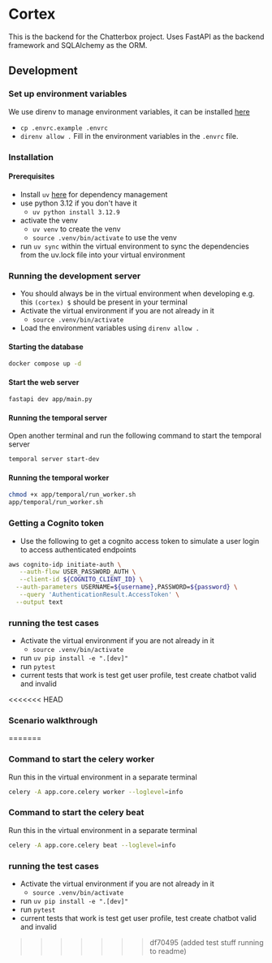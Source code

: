 # Cortex

This is the backend for the Chatterbox project. Uses FastAPI as the backend framework and SQLAlchemy as the ORM.

## Development

### Set up environment variables

We use direnv to manage environment variables, it can be installed [here](https://direnv.net/docs/installation.html)

- `cp .envrc.example .envrc`
- `direnv allow .`
  Fill in the environment variables in the `.envrc` file.

### Installation

#### Prerequisites

- Install `uv` [here](https://docs.astral.sh/uv/getting-started/installation/#homebrew) for dependency management
- use python 3.12 if you don't have it
  - `uv python install 3.12.9`
- activate the venv
  - `uv venv` to create the venv
  - `source .venv/bin/activate` to use the venv
- run `uv sync` within the virtual environment to sync the dependencies from the uv.lock file into your virtual environment

### Running the development server

- You should always be in the virtual environment when developing e.g. this `(cortex) $` should be present in your terminal
- Activate the virtual environment if you are not already in it
  - `source .venv/bin/activate`
- Load the environment variables using `direnv allow .`

#### Starting the database

```bash
docker compose up -d
```

#### Start the web server

```bash
fastapi dev app/main.py
```

#### Running the temporal server

Open another terminal and run the following command to start the temporal server

```bash
temporal server start-dev
```

#### Running the temporal worker

```bash
chmod +x app/temporal/run_worker.sh
app/temporal/run_worker.sh
```

### Getting a Cognito token

- Use the following to get a cognito access token to simulate a user login to access authenticated endpoints

```sh
aws cognito-idp initiate-auth \
   --auth-flow USER_PASSWORD_AUTH \
   --client-id ${COGNITO_CLIENT_ID} \
  --auth-parameters USERNAME=${username},PASSWORD=${password} \
   --query 'AuthenticationResult.AccessToken' \
  --output text
```

### running the test cases

- Activate the virtual environment if you are not already in it
  - `source .venv/bin/activate`
- run `uv pip install -e ".[dev]"`
- run `pytest`
- current tests that work is test get user profile, test create chatbot valid and invalid

<<<<<<< HEAD
### Scenario walkthrough
=======
### Command to start the celery worker

Run this in the virtual environment in a separate terminal

```sh
celery -A app.core.celery worker --loglevel=info
```

### Command to start the celery beat

Run this in the virtual environment in a separate terminal

```sh
celery -A app.core.celery beat --loglevel=info
```

### running the test cases
- Activate the virtual environment if you are not already in it
  - `source .venv/bin/activate`
- run `uv pip install -e ".[dev]"`
- run `pytest`
- current tests that work is test get user profile, test create chatbot valid and invalid
>>>>>>> df70495 (added test stuff running to readme)
